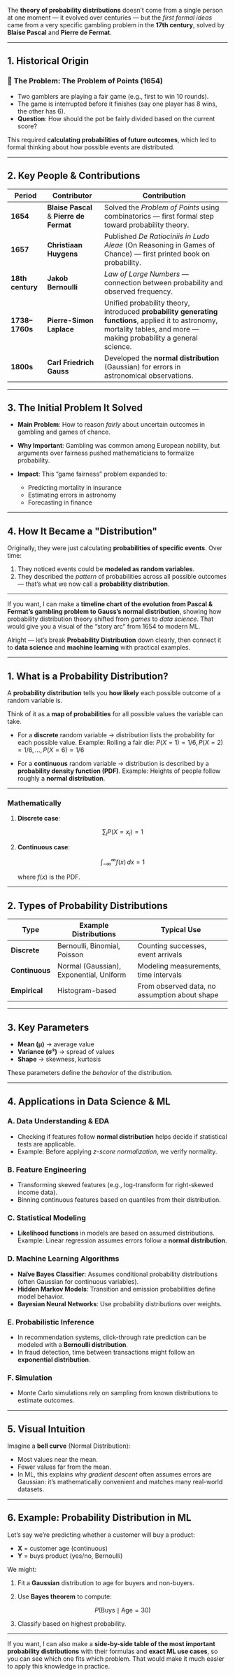 
The **theory of probability distributions** doesn’t come from a single person at one moment — it evolved over centuries — but the *first formal ideas* came from a very specific gambling problem in the **17th century**, solved by **Blaise Pascal** and **Pierre de Fermat**.

---

## 1. Historical Origin

### 📜 **The Problem: The Problem of Points (1654)**

* Two gamblers are playing a fair game (e.g., first to win 10 rounds).
* The game is interrupted before it finishes (say one player has 8 wins, the other has 6).
* **Question**: How should the pot be fairly divided based on the current score?

This required **calculating probabilities of future outcomes**, which led to formal thinking about how possible events are distributed.

---

## 2. Key People & Contributions

| Period           | Contributor                              | Contribution                                                                                                                                                             |
| ---------------- | ---------------------------------------- | ------------------------------------------------------------------------------------------------------------------------------------------------------------------------ |
| **1654**         | **Blaise Pascal** & **Pierre de Fermat** | Solved the *Problem of Points* using combinatorics — first formal step toward probability theory.                                                                        |
| **1657**         | **Christiaan Huygens**                   | Published *De Ratiociniis in Ludo Aleae* (On Reasoning in Games of Chance) — first printed book on probability.                                                          |
| **18th century** | **Jakob Bernoulli**                      | *Law of Large Numbers* — connection between probability and observed frequency.                                                                                          |
| **1738–1760s**   | **Pierre-Simon Laplace**                 | Unified probability theory, introduced **probability generating functions**, applied it to astronomy, mortality tables, and more — making probability a general science. |
| **1800s**        | **Carl Friedrich Gauss**                 | Developed the **normal distribution** (Gaussian) for errors in astronomical observations.                                                                                |

---

## 3. The Initial Problem It Solved

* **Main Problem**: How to reason *fairly* about uncertain outcomes in gambling and games of chance.
* **Why Important**: Gambling was common among European nobility, but arguments over fairness pushed mathematicians to formalize probability.
* **Impact**: This “game fairness” problem expanded to:

  * Predicting mortality in insurance
  * Estimating errors in astronomy
  * Forecasting in finance

---

## 4. How It Became a "Distribution"

Originally, they were just calculating **probabilities of specific events**.
Over time:

1. They noticed events could be **modeled as random variables**.
2. They described the *pattern* of probabilities across all possible outcomes — that’s what we now call a **probability distribution**.

---

If you want, I can make a **timeline chart of the evolution from Pascal & Fermat’s gambling problem to Gauss’s normal distribution**, showing how probability distribution theory shifted from *games* to *data science*.
That would give you a visual of the “story arc” from 1654 to modern ML.


Alright — let’s break **Probability Distribution** down clearly, then connect it to **data science** and **machine learning** with practical examples.

---

## 1. What is a Probability Distribution?

A **probability distribution** tells you **how likely** each possible outcome of a random variable is.

Think of it as a **map of probabilities** for all possible values the variable can take.

* For a **discrete** random variable → distribution lists the probability for each possible value.
  Example: Rolling a fair die:
  $P(X=1) = 1/6, P(X=2) = 1/6, ..., P(X=6) = 1/6$

* For a **continuous** random variable → distribution is described by a **probability density function (PDF)**.
  Example: Heights of people follow roughly a **normal distribution**.

---

### **Mathematically**

1. **Discrete case**:

   $$
   \sum_{i} P(X = x_i) = 1
   $$

2. **Continuous case**:

   $$
   \int_{-\infty}^{\infty} f(x) \, dx = 1
   $$

   where $f(x)$ is the PDF.

---

## 2. Types of Probability Distributions

| Type           | Example Distributions                   | Typical Use                                   |
| -------------- | --------------------------------------- | --------------------------------------------- |
| **Discrete**   | Bernoulli, Binomial, Poisson            | Counting successes, event arrivals            |
| **Continuous** | Normal (Gaussian), Exponential, Uniform | Modeling measurements, time intervals         |
| **Empirical**  | Histogram-based                         | From observed data, no assumption about shape |

---

## 3. Key Parameters

* **Mean (μ)** → average value
* **Variance (σ²)** → spread of values
* **Shape** → skewness, kurtosis

These parameters define the *behavior* of the distribution.

---

## 4. Applications in Data Science & ML

### **A. Data Understanding & EDA**

* Checking if features follow **normal distribution** helps decide if statistical tests are applicable.
* Example: Before applying *z-score normalization*, we verify normality.

### **B. Feature Engineering**

* Transforming skewed features (e.g., log-transform for right-skewed income data).
* Binning continuous features based on quantiles from their distribution.

### **C. Statistical Modeling**

* **Likelihood functions** in models are based on assumed distributions.
  Example: Linear regression assumes errors follow a **normal distribution**.

### **D. Machine Learning Algorithms**

* **Naïve Bayes Classifier**: Assumes conditional probability distributions (often Gaussian for continuous variables).
* **Hidden Markov Models**: Transition and emission probabilities define model behavior.
* **Bayesian Neural Networks**: Use probability distributions over weights.

### **E. Probabilistic Inference**

* In recommendation systems, click-through rate prediction can be modeled with a **Bernoulli distribution**.
* In fraud detection, time between transactions might follow an **exponential distribution**.

### **F. Simulation**

* Monte Carlo simulations rely on sampling from known distributions to estimate outcomes.

---

## 5. Visual Intuition

Imagine a **bell curve** (Normal Distribution):

* Most values near the mean.
* Fewer values far from the mean.
* In ML, this explains why *gradient descent* often assumes errors are Gaussian: it’s mathematically convenient and matches many real-world datasets.

---

## 6. Example: Probability Distribution in ML

Let’s say we’re predicting whether a customer will buy a product:

* **X** = customer age (continuous)
* **Y** = buys product (yes/no, Bernoulli)

We might:

1. Fit a **Gaussian** distribution to age for buyers and non-buyers.
2. Use **Bayes theorem** to compute:

   $$
   P(\text{Buys} \mid \text{Age} = 30)
   $$
3. Classify based on highest probability.

---

If you want, I can also make a **side-by-side table of the most important probability distributions** with their formulas and **exact ML use cases**, so you can see which one fits which problem. That would make it much easier to apply this knowledge in practice.
